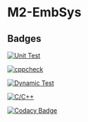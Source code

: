 # M2-EmbSys

## Badges

[![Unit Test](https://github.com/chaitalirokhade/M2-EmbSys/actions/workflows/Unit%20test.yml/badge.svg)](https://github.com/chaitalirokhade/M2-EmbSys/actions/workflows/Unit%20test.yml)

[![cppcheck](https://github.com/chaitalirokhade/M2-EmbSys/actions/workflows/cppcheck.yml/badge.svg)](https://github.com/chaitalirokhade/M2-EmbSys/actions/workflows/cppcheck.yml)

[![Dynamic Test](https://github.com/chaitalirokhade/M2-EmbSys/actions/workflows/Dynamic%20test.yml/badge.svg)](https://github.com/chaitalirokhade/M2-EmbSys/actions/workflows/Dynamic%20test.yml)

[![C/C++](https://github.com/chaitalirokhade/M2-EmbSys/actions/workflows/c-cpp.yml/badge.svg)](https://github.com/chaitalirokhade/M2-EmbSys/actions/workflows/c-cpp.yml)

[![Codacy Badge](https://app.codacy.com/project/badge/Grade/ecf05e1aaaa0442885c9745b335c4883)](https://www.codacy.com/gh/chaitalirokhade/M2-EmbSys/dashboard?utm_source=github.com&amp;utm_medium=referral&amp;utm_content=chaitalirokhade/M2-EmbSys&amp;utm_campaign=Badge_Grade)

